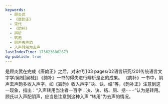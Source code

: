 ```yaml
---
keywords:
  - 顾炎武
  - 《唐韵正》
  - 宋代
  - 《韵补》
  - 辨析
  - 转用
  - 阴声去声韵
  - 入声转用为去声
lastIndexTime: 1736236862673
dg-publish: true
---
```

是顾炎武在完成《唐韵正》之后，对宋代[[03 pages/02语言研究/201传统语言文字学/吴棫\|吴棫]] 《韵补》一书的得失进行辨析是正的成果。
《韵补》一书中，阴声去声韵多收入声字，如《寘韵》收入声字“决、诀、结”等，《韵补正》注意到这一现象，指出：“入声转用当注者一百字：决、诀、结、厕、括⋯⋯”认为是转用。顾氏以入声配阴声，应当是注意到这种入声 “转用”为去声的情况。